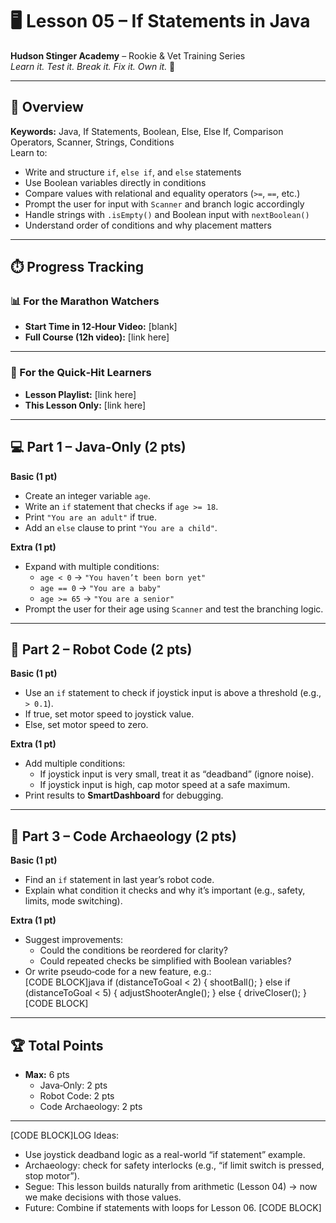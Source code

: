 # 🖥️ Lesson 05 – If Statements in Java

**Hudson Stinger Academy** – Rookie & Vet Training Series  
_Learn it. Test it. Break it. Fix it. Own it._ 🐝

---

## 🎯 Overview
**Keywords:** Java, If Statements, Boolean, Else, Else If, Comparison Operators, Scanner, Strings, Conditions  
Learn to:
- Write and structure `if`, `else if`, and `else` statements  
- Use Boolean variables directly in conditions  
- Compare values with relational and equality operators (`>=`, `==`, etc.)  
- Prompt the user for input with `Scanner` and branch logic accordingly  
- Handle strings with `.isEmpty()` and Boolean input with `nextBoolean()`  
- Understand order of conditions and why placement matters  

---

## ⏱️ Progress Tracking

### 📊 For the Marathon Watchers  
- **Start Time in 12‑Hour Video:** [blank]  
- **Full Course (12h video):** [link here]

---

### 🎯 For the Quick‑Hit Learners  
- **Lesson Playlist:** [link here]  
- **This Lesson Only:** [link here]

---

## 💻 Part 1 – Java‑Only (2 pts)

**Basic (1 pt)**  
- Create an integer variable `age`.  
- Write an `if` statement that checks if `age >= 18`.  
- Print `"You are an adult"` if true.  
- Add an `else` clause to print `"You are a child"`.  

**Extra (1 pt)**  
- Expand with multiple conditions:  
  - `age < 0` → `"You haven’t been born yet"`  
  - `age == 0` → `"You are a baby"`  
  - `age >= 65` → `"You are a senior"`  
- Prompt the user for their age using `Scanner` and test the branching logic.  

---

## 🤖 Part 2 – Robot Code (2 pts)

**Basic (1 pt)**  
- Use an `if` statement to check if joystick input is above a threshold (e.g., `> 0.1`).  
- If true, set motor speed to joystick value.  
- Else, set motor speed to zero.  

**Extra (1 pt)**  
- Add multiple conditions:  
  - If joystick input is very small, treat it as “deadband” (ignore noise).  
  - If joystick input is high, cap motor speed at a safe maximum.  
- Print results to **SmartDashboard** for debugging.  

---

## 📜 Part 3 – Code Archaeology (2 pts)

**Basic (1 pt)**  
- Find an `if` statement in last year’s robot code.  
- Explain what condition it checks and why it’s important (e.g., safety, limits, mode switching).  

**Extra (1 pt)**  
- Suggest improvements:  
  - Could the conditions be reordered for clarity?  
  - Could repeated checks be simplified with Boolean variables?  
- Or write pseudo‑code for a new feature, e.g.:  
  [CODE BLOCK]java
  if (distanceToGoal < 2) {
      shootBall();
  } else if (distanceToGoal < 5) {
      adjustShooterAngle();
  } else {
      driveCloser();
  }
  [CODE BLOCK]  

---

## 🏆 Total Points
- **Max:** 6 pts  
  - Java‑Only: 2 pts  
  - Robot Code: 2 pts  
  - Code Archaeology: 2 pts

---

[CODE BLOCK]LOG
Ideas:
- Use joystick deadband logic as a real-world “if statement” example.
- Archaeology: check for safety interlocks (e.g., “if limit switch is pressed, stop motor”).
- Segue: This lesson builds naturally from arithmetic (Lesson 04) → now we make decisions with those values.
- Future: Combine if statements with loops for Lesson 06.
[CODE BLOCK]
